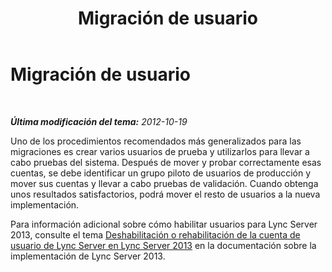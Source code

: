 ﻿---
title: Migración de usuario
TOCTitle: Migración de usuario
ms:assetid: 4c0391e4-bf50-47bd-b4d4-213ae8055584
ms:mtpsurl: https://technet.microsoft.com/es-es/library/JJ204876(v=OCS.15)
ms:contentKeyID: 48275209
ms.date: 01/07/2017
mtps_version: v=OCS.15
ms.translationtype: HT
---

# Migración de usuario

 

_**Última modificación del tema:** 2012-10-19_

Uno de los procedimientos recomendados más generalizados para las migraciones es crear varios usuarios de prueba y utilizarlos para llevar a cabo pruebas del sistema. Después de mover y probar correctamente esas cuentas, se debe identificar un grupo piloto de usuarios de producción y mover sus cuentas y llevar a cabo pruebas de validación. Cuando obtenga unos resultados satisfactorios, podrá mover el resto de usuarios a la nueva implementación.

Para información adicional sobre cómo habilitar usuarios para Lync Server 2013, consulte el tema [Deshabilitación o rehabilitación de la cuenta de usuario de Lync Server en Lync Server 2013](lync-server-2013-disable-or-re-enable-user-account-for-lync-server.md) en la documentación sobre la implementación de Lync Server 2013.

